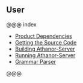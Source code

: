 ## User

@@@ index
* [Product Dependencies](product_dependencies.md)
* [Getting the Source Code](source_code.md)
* [Building Athanor-Server](build_product.md)
* [Running Athanor-Server](run_product.md)
* [Grammar Parser](grammar_parser.md)

@@@
